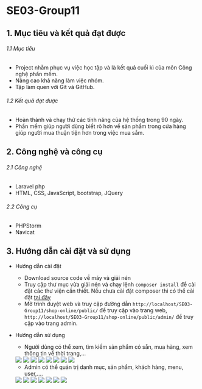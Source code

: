 # SE03-Group11

## 1. Mục tiêu và kết quả đạt được
###### 1.1 Mục tiêu
- Project nhằm phục vụ việc học tập và là kết quả cuối kì của môn Công nghệ phần mềm.
- Nâng cao khả năng làm việc nhóm.
- Tập làm quen với Git và GitHub.
###### 1.2 Kết quả đạt được
- Hoàn thành và chạy thử các tính năng của hệ thống trong 90 ngày.
- Phần mềm giúp người dùng biết rõ hơn về sản phẩm trong cửa hàng giúp người mua thuận tiện hơn trong việc mua sắm.
## 2. Công nghệ và công cụ
###### 2.1 Công nghệ
- Laravel php
- HTML, CSS, JavaScript, bootstrap, JQuery
###### 2.2 Công cụ
- PHPStorm
- Navicat
## 3. Hướng dẫn cài đặt và sử dụng

- Hướng dẫn cài đặt
  - Download source code về máy và giải nén
  - Truy cập thư mục vừa giải nén và chạy lệnh `composer install` để cài đặt các thư viện cần thiết. Nếu chưa cài đặt composer thì có thể cài đặt [tại đây](https://getcomposer.org/doc/00-intro.md)
  - Mở trình duyệt web và truy cập đường dẫn `http://localhost/SE03-Group11/shop-online/public/` để truy cập vào trang web, `http://localhost/SE03-Group11/shop-online/public/admin/` để truy cập vào trang admin.

- Hướng dẫn sử dụng
  - Người dùng có thể xem, tìm kiếm sản phẩm có sẵn, mua hàng, xem thông tin về thời trang,...
  
  <img src="https://i.imgur.com/2VWJIzT.png">
  <img src="https://i.imgur.com/Otww834.png">
  <img src="https://i.imgur.com/Se312JP.png">
  <img src="https://i.imgur.com/Ucqf6iW.png">
  <img src="https://i.imgur.com/zT2lp92.png">
  <img src="https://i.imgur.com/R9Y1DQR.png">
  <img src="https://i.imgur.com/0BuxzAY.png">
  <img src="https://i.imgur.com/O9G3gRl.png">
  
  - Admin có thể quản trị danh mục, sản phẩm, khách hàng, menu, user,....
  
  <img src="https://i.imgur.com/MEjCJLT.png">
  <img src="https://i.imgur.com/OxhHkut.png">
  <img src="https://i.imgur.com/kYkwPpf.png">
  <img src="https://i.imgur.com/u20GX6q.png">
  <img src="https://i.imgur.com/W6Ze1LN.png">
  <img src="https://i.imgur.com/nL3hvvQ.png">
  <img src="https://i.imgur.com/nL3hvvQ.png">
